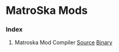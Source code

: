 # MatroSka Mods


### Index
1. Matroska Mod Compiler [Source](https://github.com/MatroSkaMods/MMC) [Binary]()
